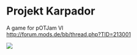 Projekt Karpador
===============

A game for pOTJam VI<br />
http://forum.mods.de/bb/thread.php?TID=213001

<img src="https://mamo.canis.uberspace.de/oc/public.php?service=files&t=396baa79b2339626c02f88bcad48ccbc&download" />
